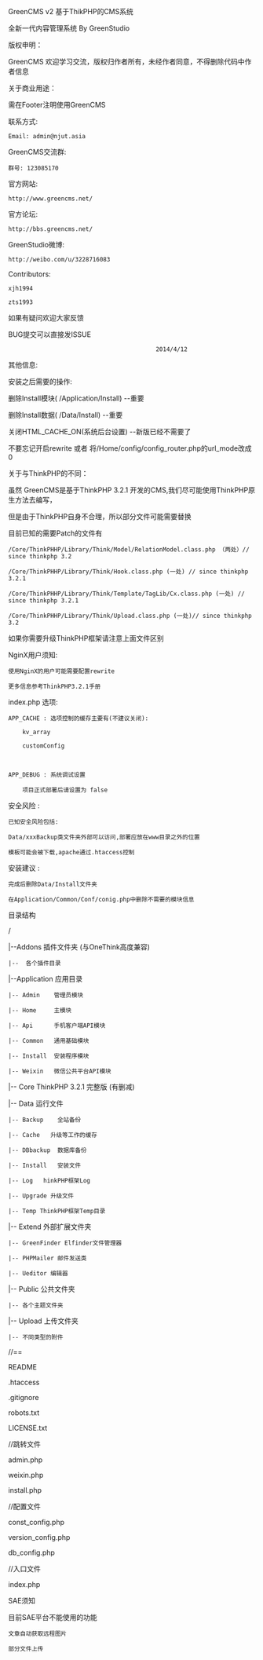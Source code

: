 GreenCMS v2 基于ThikPHP的CMS系统  
全新一代内容管理系统 By GreenStudio  
  
版权申明：  
  
GreenCMS 欢迎学习交流，版权归作者所有，未经作者同意，不得删除代码中作者信息  
  
关于商业用途：  
需在Footer注明使用GreenCMS  
  
联系方式:  
    Email: admin@njut.asia  
  
GreenCMS交流群:  
    群号: 123085170  
  
官方网站:  
    http://www.greencms.net/  
  
官方论坛:  
    http://bbs.greencms.net/  
  
GreenStudio微博:  
    http://weibo.com/u/3228716083  
  
Contributors:  
    xjh1994  
    zts1993  
  
  
  
  
如果有疑问欢迎大家反馈  
BUG提交可以直接发ISSUE  
                                              2014/4/12  
  
  
  
  
其他信息:  
  
安装之后需要的操作:  
删除Install模块( /Application/Install)  --重要  
删除Install数据( /Data/Install) --重要  
关闭HTML_CACHE_ON(系统后台设置) --新版已经不需要了  
不要忘记开启rewrite 或者 将/Home/config/config_router.php的url_mode改成0  
  
  
关于与ThinkPHP的不同：  
虽然 GreenCMS是基于ThinkPHP 3.2.1 开发的CMS,我们尽可能使用ThinkPHP原生方法去编写，  
但是由于ThinkPHP自身不合理，所以部分文件可能需要替换  
  目前已知的需要Patch的文件有  
    /Core/ThinkPHHP/Library/Think/Model/RelationModel.class.php （两处）// since thinkphp 3.2  
    /Core/ThinkPHHP/Library/Think/Hook.class.php (一处) // since thinkphp 3.2.1  
    /Core/ThinkPHHP/Library/Think/Template/TagLib/Cx.class.php (一处) // since thinkphp 3.2.1  
    /Core/ThinkPHHP/Library/Think/Upload.class.php (一处)// since thinkphp 3.2  
  
如果你需要升级ThinkPHP框架请注意上面文件区别  
  
NginX用户须知:  
    使用NginX的用户可能需要配置rewrite  
    更多信息参考ThinkPHP3.2.1手册  
  
  
index.php 选项:  
    APP_CACHE : 选项控制的缓存主要有(不建议关闭):  
        kv_array  
        customConfig  
  
    APP_DEBUG : 系统调试设置  
        项目正式部署后请设置为 false  
  
  
安全风险 :  
    已知安全风险包括:  
    Data/xxxBackup类文件夹外部可以访问,部署应放在www目录之外的位置  
    模板可能会被下载,apache通过.htaccess控制  
  
安装建议 :  
    完成后删除Data/Install文件夹  
    在Application/Common/Conf/conig.php中删除不需要的模块信息  
  
目录结构  
  
/  
|--Addons 插件文件夹 (与OneThink高度兼容)  
    |--  各个插件目录  
|--Application 应用目录  
    |-- Admin    管理员模块  
    |-- Home     主模块  
    |-- Api      手机客户端API模块  
    |-- Common   通用基础模块  
    |-- Install  安装程序模块  
    |-- Weixin   微信公共平台API模块  
|-- Core ThinkPHP 3.2.1 完整版 (有删减)  
|-- Data 运行文件  
    |-- Backup    全站备份  
    |-- Cache   升级等工作的缓存  
    |-- DBbackup  数据库备份  
    |-- Install   安装文件  
    |-- Log   hinkPHP框架Log  
    |-- Upgrade 升级文件  
    |-- Temp ThinkPHP框架Temp目录  
|-- Extend 外部扩展文件夹  
    |-- GreenFinder Elfinder文件管理器  
    |-- PHPMailer 邮件发送类  
    |-- Ueditor 编辑器  
|-- Public 公共文件夹  
    |-- 各个主题文件夹  
|-- Upload 上传文件夹  
    |-- 不同类型的附件  
  
//==  
README  
.htaccess  
.gitignore  
robots.txt  
LICENSE.txt  
  
  
//跳转文件  
admin.php  
weixin.php  
install.php  
  
//配置文件  
const_config.php  
version_config.php  
db_config.php  
  
//入口文件  
index.php  
  
  
  
SAE须知  
目前SAE平台不能使用的功能  
    文章自动获取远程图片  
    部分文件上传  
